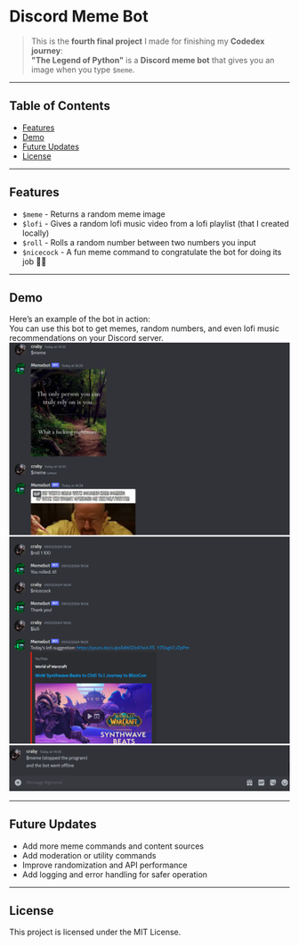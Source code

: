 # Discord Meme Bot

> This is the **fourth final project** I made for finishing my **Codedex journey**:  
**"The Legend of Python"** is a **Discord meme bot** that gives you an image when you type `$meme`.  

---

## Table of Contents

- [Features](#features)  
- [Demo](#demo)  
- [Future Updates](#future-updates)  
- [License](#license)  

---

## Features

- `$meme` - Returns a random meme image  
- `$lofi` - Gives a random lofi music video from a lofi playlist (that I created locally)  
- `$roll` - Rolls a random number between two numbers you input  
- `$nicecock` - A fun meme command to congratulate the bot for doing its job 👍🏾 

---

## Demo

Here’s an example of the bot in action:  
You can use this bot to get memes, random numbers, and even lofi music recommendations on your Discord server.
![Meme Bot Example](image.png)  
![Meme Bot Example](image3(update).png)
![Meme Bot Example](image2.png)  

---

## Future Updates

- Add more meme commands and content sources  
- Add moderation or utility commands  
- Improve randomization and API performance  
- Add logging and error handling for safer operation  

---

## License

This project is licensed under the MIT License.
